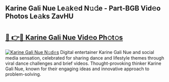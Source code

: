 ## Karine Gali Nue Le𝚊k𝚎d N𝚞𝚍e - Part-BGB Vid𝚎o Photos Le𝚊ks ZavHU

# <h2><a href="http://fb1vpqq.evod.top/?m=Karine+Gali+Nue">🔗 👉🔴 Karine Gali Nue Vid𝚎o Ph𝚘t𝚘s</a></h2>

[![Karine Gali Nue N𝚞d𝚎s](https://i.imgur.com/8V9OHl7.gif)](http://fb1vpqq.evod.top/?m=Karine+Gali+Nue)
Digital entertainer Karine Gali Nue and social media sensation, celebrated for sharing dance and lifestyle themes through viral dance challenges and brief videos. Thought-provoking thinker Karine Gali Nue, known for their engaging ideas and innovative approach to problem-solving. 
